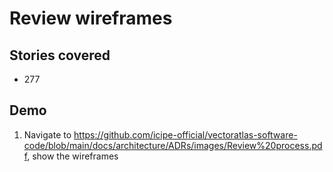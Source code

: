 # Review wireframes

## Stories covered
- 277

## Demo
1. Navigate to https://github.com/icipe-official/vectoratlas-software-code/blob/main/docs/architecture/ADRs/images/Review%20process.pdf, show the wireframes
